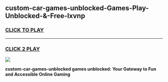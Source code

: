 
## custom-car-games-unblocked-Games-Play-Unblocked-&-Free-lxvnp
<h3>
<a href="https://premium76.site?title=custom-car-games-unblocked&ref=24A">CLICK TO PLAY</a></h3>
<hr>

<h3>
<a href="https://premium76.site?title=custom-car-games-unblocked&ref=24A">CLICK 2 PLAY</a>
  
</h3>

<a href="https://premium76.site?title=custom-car-games-unblocked&ref=24A"><img src="https://clearcache.store/games.png"></a>


**custom-car-games-unblocked games unblocked: Your Gateway to Fun and Accessible Online Gaming**
